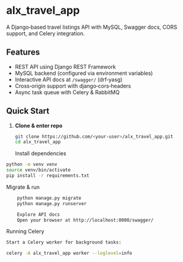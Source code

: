 # alx_travel_app

A Django‑based travel listings API with MySQL, Swagger docs, CORS support, and Celery integration.

## Features
- REST API using Django REST Framework  
- MySQL backend (configured via environment variables)  
- Interactive API docs at `/swagger/` (drf‑yasg)  
- Cross‑origin support with django‑cors‑headers  
- Async task queue with Celery & RabbitMQ  

## Quick Start

1. **Clone & enter repo**  
   ```bash
   git clone https://github.com/<your-user>/alx_travel_app.git
   cd alx_travel_app
   ```
    Install dependencies
 ```bash
python -m venv venv
source venv/bin/activate
pip install -r requirements.txt
 ```
Migrate & run
```bash
    python manage.py migrate
    python manage.py runserver

    Explore API docs
    Open your browser at http://localhost:8000/swagger/
```
Running Celery
```bash
Start a Celery worker for background tasks:

celery -A alx_travel_app worker --loglevel=info
```